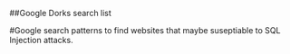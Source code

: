 ##Google Dorks search list

#Google search patterns to find websites that maybe suseptiable to SQL Injection attacks.
